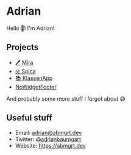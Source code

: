 # Adrian

Hello 👋! I'm Adrian!

## Projects

- [🖊 Mira](https://mira.fliney.eu)
- [◎ Spica](https://spica.fliney.eu)
- [📚 KlassenApp](https://klassenappd.de)
- [NoWidgetFooter](https://github.com/adrianbaumgart/NoWidgetFooter)

And probably some more stuff I forgot about 😅

## Useful stuff

- Email: adrian@abmgrt.dev
- Twitter: [@adrianbaumgart](https://twitter.com/adrianbaumgart)
- Website: https://abmgrt.dev
